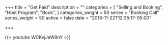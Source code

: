 +++
title = "Get Paid"
description = ""
categories = [
  "Selling and Booking",
  "Host Program",
  "Book",
]
categories_weight = 50
series = "Booking Call"
series_weight = 50
active = false
date = "2016-11-22T12:35:17-05:00"

+++

{{< youtube WCKvjJeW9nY >}}
